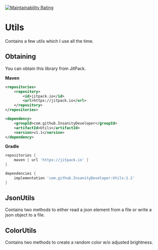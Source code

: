[![Maintainability Rating](https://sonarcloud.io/api/project_badges/measure?project=InsanityDeveloper_Utils&metric=sqale_rating)](https://sonarcloud.io/dashboard?id=InsanityDeveloper_Utils)
# Utils
Contains a few utils which I use all the time.

## Obtaining

You can obtain this library from JitPack.

**Maven**
```xml
<repositories>
    <repository>
        <id>jitpack.io</id>
        <url>https://jitpack.io</url>
    </repository>
</repositories>
```
```xml
<dependency>
    <groupId>com.github.InsanityDeveloper</groupId>
    <artifactId>Utils</artifactId>
    <version>v1.1</version>
</dependency>
```

**Gradle**
```gradle
repositories {
    maven { url 'https://jitpack.io' }
}
```
```gradle
dependencies {
    implementation 'com.github.InsanityDeveloper:Utils:1.1'
}
```

## JsonUtils
Contains two methods to either read a json element from a file or write a json object to a file.

## ColorUtils
Contains two methods to create a random color w/o adjusted brightness.
